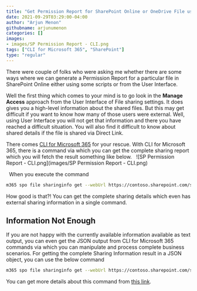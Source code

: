 ```yaml
---
title: "Get Permission Report for SharePoint Online or OneDrive File using CLI for Microsoft 365"
date: 2021-09-29T03:29:00-04:00
author: "Arjun Menon"
githubname: arjunumenon
categories: []
images:
- images/SP Permission Report - CLI.png
tags: ["CLI for Microsoft 365", "SharePoint"]
type: "regular"
---
```


There were couple of folks who were asking me whether there are some
ways where we can generate a Permission Report for a particular file in
SharePoint Online either using some scripts or from the User Interface.
 

Well the first thing which comes to your mind is to go look in
the **Manage Access** approach from the User Interface of File sharing
settings. It does gives you a high-level information about the shared
files. But this may get difficult if you want to know how many of those
users were external. Well, using User Interface you will not get that
information and there you have reached a difficult situation. You will
also find it difficult to know about shared details if the file is
shared via Direct Link.
 

There comes [CLI for Microsoft 365](https://aka.ms/cli-m365) for your
rescue. With CLI for Microsoft 365, there is a command via which you can
get the complete sharing report which you will fetch the result
something like below.
 
![SP Permission Report - CLI.png](images/SP Permission Report - CLI.png)

 
When you execute the command


```bash
m365 spo file sharinginfo get --webUrl https://contoso.sharepoint.com/sites/M365CLI --url "/sites/M365CLI/Shared Documents/MySharingCentral.docx"
```


How good is that?! You can get the complete sharing details which even
has external sharing information in a single command.


## Information Not Enough 

If you are not happy with the currently available information available
as text output, you can even get the JSON output from CLI for Microsoft
365 commands via which you can manipulate and process complete business
scenarios. For getting the complete Sharing Information result in a JSON
object, you can use the below command
 

```bash
m365 spo file sharinginfo get --webUrl https://contoso.sharepoint.com/sites/M365CLI --url "/sites/M365CLI/Shared Documents/MySharingCentral.docx" --output JSON
```

You can get more details about this command from [this
link](https://pnp.github.io/cli-microsoft365/cmd/spo/file/file-sharinginfo-get/).

